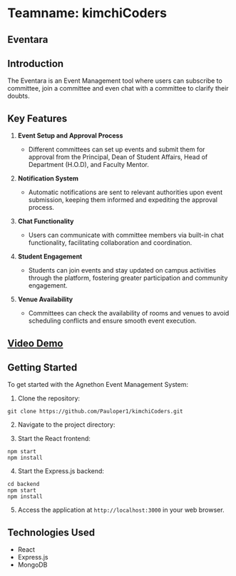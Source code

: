 # Teamname: kimchiCoders

## Eventara

## Introduction
The Eventara is an Event Management tool where users can subscribe to committee, join a committee and even chat with a committee to clarify their doubts.

## Key Features
1. **Event Setup and Approval Process**
   - Different committees can set up events and submit them for approval from the Principal, Dean of Student Affairs, Head of Department (H.O.D), and Faculty Mentor.
   
2. **Notification System**
   - Automatic notifications are sent to relevant authorities upon event submission, keeping them informed and expediting the approval process.

3. **Chat Functionality**
   - Users can communicate with committee members via built-in chat functionality, facilitating collaboration and coordination.

4. **Student Engagement**
   - Students can join events and stay updated on campus activities through the platform, fostering greater participation and community engagement.

5. **Venue Availability**
   - Committees can check the availability of rooms and venues to avoid scheduling conflicts and ensure smooth event execution.

## [Video Demo](https://youtu.be/Dv1Qu3aqctQ)

## Getting Started
To get started with the Agnethon Event Management System:

1. Clone the repository:
```
git clone https://github.com/Pauloper1/kimchiCoders.git
```

2. Navigate to the project directory:

3. Start the React frontend:
``` 
npm start
npm install
```
4. Start the Express.js backend:
```
cd backend
npm start
npm install
```

5. Access the application at `http://localhost:3000` in your web browser.

## Technologies Used
- React
- Express.js
- MongoDB

